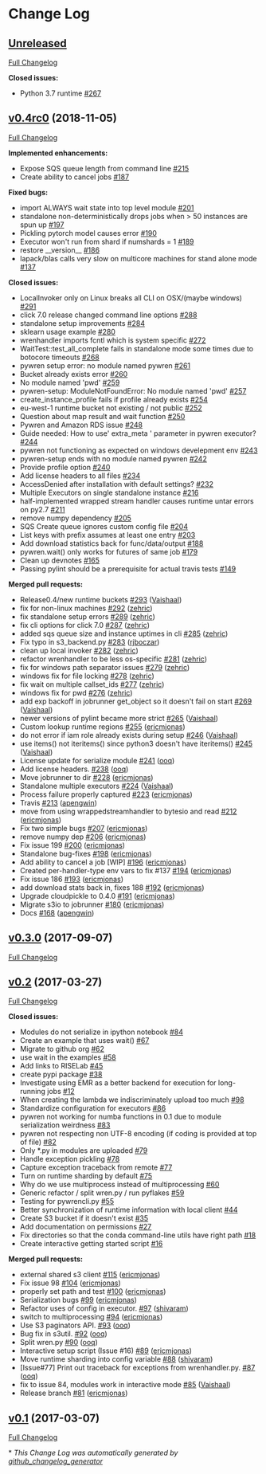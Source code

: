 # Change Log

## [Unreleased](https://github.com/pywren/pywren/tree/HEAD)

[Full Changelog](https://github.com/pywren/pywren/compare/v0.4rc0...HEAD)

**Closed issues:**

- Python 3.7 runtime [\#267](https://github.com/pywren/pywren/issues/267)

## [v0.4rc0](https://github.com/pywren/pywren/tree/v0.4rc0) (2018-11-05)
[Full Changelog](https://github.com/pywren/pywren/compare/v0.3.0...v0.4rc0)

**Implemented enhancements:**

- Expose SQS queue length from command line [\#215](https://github.com/pywren/pywren/issues/215)
- Create ability to cancel jobs [\#187](https://github.com/pywren/pywren/issues/187)

**Fixed bugs:**

- import ALWAYS wait state into top level module [\#201](https://github.com/pywren/pywren/issues/201)
- standalone non-deterministically drops jobs when \> 50 instances are spun up [\#197](https://github.com/pywren/pywren/issues/197)
- Pickling pytorch model causes error [\#190](https://github.com/pywren/pywren/issues/190)
- Executor won't run from shard if numshards = 1 [\#189](https://github.com/pywren/pywren/issues/189)
- restore \_\_version\_\_ [\#186](https://github.com/pywren/pywren/issues/186)
- lapack/blas calls very slow on multicore machines for stand alone mode [\#137](https://github.com/pywren/pywren/issues/137)

**Closed issues:**

- LocalInvoker only on Linux breaks all CLI  on OSX/\(maybe windows\) [\#291](https://github.com/pywren/pywren/issues/291)
- click 7.0 release changed command line options [\#288](https://github.com/pywren/pywren/issues/288)
- standalone setup improvements [\#284](https://github.com/pywren/pywren/issues/284)
- sklearn usage example [\#280](https://github.com/pywren/pywren/issues/280)
- wrenhandler imports fcntl which is system specific [\#272](https://github.com/pywren/pywren/issues/272)
- WaitTest::test\_all\_complete  fails in standalone mode some times due to botocore timeouts [\#268](https://github.com/pywren/pywren/issues/268)
- pywren setup error: no module named pywren [\#261](https://github.com/pywren/pywren/issues/261)
- Bucket already exists error [\#260](https://github.com/pywren/pywren/issues/260)
- No module named 'pwd' [\#259](https://github.com/pywren/pywren/issues/259)
- pywren-setup: ModuleNotFoundError: No module named 'pwd' [\#257](https://github.com/pywren/pywren/issues/257)
- create\_instance\_profile fails if profile already exists [\#254](https://github.com/pywren/pywren/issues/254)
- eu-west-1 runtime bucket not existing / not public [\#252](https://github.com/pywren/pywren/issues/252)
- Question about map result and wait function [\#250](https://github.com/pywren/pywren/issues/250)
- Pywren and Amazon RDS issue [\#248](https://github.com/pywren/pywren/issues/248)
- Guide needed: How to use' extra\_meta ' parameter in pywren executor? [\#244](https://github.com/pywren/pywren/issues/244)
- pywren not functioning as expected on windows develepment env [\#243](https://github.com/pywren/pywren/issues/243)
- pywren-setup ends with no module named pywren [\#242](https://github.com/pywren/pywren/issues/242)
- Provide profile option  [\#240](https://github.com/pywren/pywren/issues/240)
- Add license headers to all files [\#234](https://github.com/pywren/pywren/issues/234)
- AccessDenied after installation with default settings? [\#232](https://github.com/pywren/pywren/issues/232)
- Multiple Executors on single standalone instance [\#216](https://github.com/pywren/pywren/issues/216)
- half-implemented wrapped stream handler causes runtime untar errors on py2.7 [\#211](https://github.com/pywren/pywren/issues/211)
- remove numpy dependency [\#205](https://github.com/pywren/pywren/issues/205)
- SQS Create queue ignores custom config file [\#204](https://github.com/pywren/pywren/issues/204)
- List keys with prefix assumes at least one entry [\#203](https://github.com/pywren/pywren/issues/203)
- Add download statistics back for func/data/output [\#188](https://github.com/pywren/pywren/issues/188)
- pywren.wait\(\) only works for futures of same job [\#179](https://github.com/pywren/pywren/issues/179)
- Clean up devnotes [\#165](https://github.com/pywren/pywren/issues/165)
- Passing pylint should be a prerequisite for actual travis tests [\#149](https://github.com/pywren/pywren/issues/149)

**Merged pull requests:**

- Release0.4/new runtime buckets [\#293](https://github.com/pywren/pywren/pull/293) ([Vaishaal](https://github.com/Vaishaal))
- fix for non-linux machines [\#292](https://github.com/pywren/pywren/pull/292) ([zehric](https://github.com/zehric))
- fix standalone setup errors [\#289](https://github.com/pywren/pywren/pull/289) ([zehric](https://github.com/zehric))
- fix cli options for click 7.0 [\#287](https://github.com/pywren/pywren/pull/287) ([zehric](https://github.com/zehric))
- added sqs queue size and instance uptimes in cli [\#285](https://github.com/pywren/pywren/pull/285) ([zehric](https://github.com/zehric))
- Fix typo in s3\_backend.py [\#283](https://github.com/pywren/pywren/pull/283) ([rjboczar](https://github.com/rjboczar))
- clean up local invoker [\#282](https://github.com/pywren/pywren/pull/282) ([zehric](https://github.com/zehric))
- refactor wrenhandler to be less os-specific [\#281](https://github.com/pywren/pywren/pull/281) ([zehric](https://github.com/zehric))
- fix for windows path separator issues [\#279](https://github.com/pywren/pywren/pull/279) ([zehric](https://github.com/zehric))
- windows fix for file locking [\#278](https://github.com/pywren/pywren/pull/278) ([zehric](https://github.com/zehric))
- fix wait on multiple callset\_ids [\#277](https://github.com/pywren/pywren/pull/277) ([zehric](https://github.com/zehric))
- windows fix for pwd [\#276](https://github.com/pywren/pywren/pull/276) ([zehric](https://github.com/zehric))
- add exp backoff in jobrunner get\_object so it doesn't fail on start [\#269](https://github.com/pywren/pywren/pull/269) ([Vaishaal](https://github.com/Vaishaal))
- newer versions of pylint became more strict [\#265](https://github.com/pywren/pywren/pull/265) ([Vaishaal](https://github.com/Vaishaal))
- Custom lookup runtime regions [\#255](https://github.com/pywren/pywren/pull/255) ([ericmjonas](https://github.com/ericmjonas))
- do not error if iam role already exists during setup [\#246](https://github.com/pywren/pywren/pull/246) ([Vaishaal](https://github.com/Vaishaal))
- use items\(\) not iteritems\(\) since python3 doesn't have iteritems\(\) [\#245](https://github.com/pywren/pywren/pull/245) ([Vaishaal](https://github.com/Vaishaal))
- License update for serialize module [\#241](https://github.com/pywren/pywren/pull/241) ([ooq](https://github.com/ooq))
- Add license headers. [\#238](https://github.com/pywren/pywren/pull/238) ([ooq](https://github.com/ooq))
- Move jobrunner to dir [\#228](https://github.com/pywren/pywren/pull/228) ([ericmjonas](https://github.com/ericmjonas))
- Standalone multiple executors [\#224](https://github.com/pywren/pywren/pull/224) ([Vaishaal](https://github.com/Vaishaal))
- Process failure properly captured [\#223](https://github.com/pywren/pywren/pull/223) ([ericmjonas](https://github.com/ericmjonas))
- Travis [\#213](https://github.com/pywren/pywren/pull/213) ([apengwin](https://github.com/apengwin))
- move from using wrappedstreamhandler to bytesio and read [\#212](https://github.com/pywren/pywren/pull/212) ([ericmjonas](https://github.com/ericmjonas))
- Fix two simple bugs [\#207](https://github.com/pywren/pywren/pull/207) ([ericmjonas](https://github.com/ericmjonas))
- remove numpy dep [\#206](https://github.com/pywren/pywren/pull/206) ([ericmjonas](https://github.com/ericmjonas))
- Fix issue 199 [\#200](https://github.com/pywren/pywren/pull/200) ([ericmjonas](https://github.com/ericmjonas))
- Standalone bug-fixes [\#198](https://github.com/pywren/pywren/pull/198) ([ericmjonas](https://github.com/ericmjonas))
- Add ability to cancel a job \[WIP\] [\#196](https://github.com/pywren/pywren/pull/196) ([ericmjonas](https://github.com/ericmjonas))
- Created per-handler-type env vars to fix \#137 [\#194](https://github.com/pywren/pywren/pull/194) ([ericmjonas](https://github.com/ericmjonas))
- Fix issue 186 [\#193](https://github.com/pywren/pywren/pull/193) ([ericmjonas](https://github.com/ericmjonas))
- add download stats back in, fixes 188 [\#192](https://github.com/pywren/pywren/pull/192) ([ericmjonas](https://github.com/ericmjonas))
- Upgrade cloudpickle to 0.4.0 [\#191](https://github.com/pywren/pywren/pull/191) ([ericmjonas](https://github.com/ericmjonas))
- Migrate s3io to jobrunner [\#180](https://github.com/pywren/pywren/pull/180) ([ericmjonas](https://github.com/ericmjonas))
- Docs [\#168](https://github.com/pywren/pywren/pull/168) ([apengwin](https://github.com/apengwin))

## [v0.3.0](https://github.com/pywren/pywren/tree/v0.3.0) (2017-09-07)
[Full Changelog](https://github.com/pywren/pywren/compare/pypitest-build...v0.3.0)

## [v0.2](https://github.com/pywren/pywren/tree/v0.2) (2017-03-27)
[Full Changelog](https://github.com/pywren/pywren/compare/v0.1...v0.2)

**Closed issues:**

- Modules do not serialize in ipython notebook [\#84](https://github.com/pywren/pywren/issues/84)
- Create an example that uses wait\(\)  [\#67](https://github.com/pywren/pywren/issues/67)
- Migrate to github org [\#62](https://github.com/pywren/pywren/issues/62)
- use wait in the examples [\#58](https://github.com/pywren/pywren/issues/58)
- Add links to RISELab [\#45](https://github.com/pywren/pywren/issues/45)
- create pypi package [\#38](https://github.com/pywren/pywren/issues/38)
- Investigate using EMR as a better backend for execution for long-running jobs [\#12](https://github.com/pywren/pywren/issues/12)
- When creating the lambda we indiscriminately upload too much [\#98](https://github.com/pywren/pywren/issues/98)
- Standardize configuration for executors [\#86](https://github.com/pywren/pywren/issues/86)
- pywren not working for numba functions in 0.1 due to module serialization weirdness [\#83](https://github.com/pywren/pywren/issues/83)
- pywren not respecting non UTF-8 encoding \(if coding is provided at top of file\) [\#82](https://github.com/pywren/pywren/issues/82)
- Only \*.py in modules are uploaded [\#79](https://github.com/pywren/pywren/issues/79)
- Handle exception pickling [\#78](https://github.com/pywren/pywren/issues/78)
- Capture exception traceback from remote [\#77](https://github.com/pywren/pywren/issues/77)
- Turn on runtime sharding by default [\#75](https://github.com/pywren/pywren/issues/75)
- Why do we use multiprocess instead of multiprocessing [\#60](https://github.com/pywren/pywren/issues/60)
- Generic refactor / split wren.py / run pyflakes [\#59](https://github.com/pywren/pywren/issues/59)
- Testing for pywrencli.py [\#55](https://github.com/pywren/pywren/issues/55)
- Better synchronization of runtime information with local client [\#44](https://github.com/pywren/pywren/issues/44)
- Create S3 bucket if it doesn't exist [\#35](https://github.com/pywren/pywren/issues/35)
- Add documentation on permissions [\#27](https://github.com/pywren/pywren/issues/27)
- Fix directories so that the conda command-line utils have right path [\#18](https://github.com/pywren/pywren/issues/18)
- Create interactive getting started script [\#16](https://github.com/pywren/pywren/issues/16)

**Merged pull requests:**

- external shared s3 client [\#115](https://github.com/pywren/pywren/pull/115) ([ericmjonas](https://github.com/ericmjonas))
- Fix issue 98 [\#104](https://github.com/pywren/pywren/pull/104) ([ericmjonas](https://github.com/ericmjonas))
- properly set path and test [\#100](https://github.com/pywren/pywren/pull/100) ([ericmjonas](https://github.com/ericmjonas))
- Serialization bugs [\#99](https://github.com/pywren/pywren/pull/99) ([ericmjonas](https://github.com/ericmjonas))
- Refactor uses of config in executor. [\#97](https://github.com/pywren/pywren/pull/97) ([shivaram](https://github.com/shivaram))
- switch to multiprocessing [\#94](https://github.com/pywren/pywren/pull/94) ([ericmjonas](https://github.com/ericmjonas))
- Use S3 paginators API. [\#93](https://github.com/pywren/pywren/pull/93) ([ooq](https://github.com/ooq))
- Bug fix in s3util. [\#92](https://github.com/pywren/pywren/pull/92) ([ooq](https://github.com/ooq))
- Split wren.py [\#90](https://github.com/pywren/pywren/pull/90) ([ooq](https://github.com/ooq))
- Interactive setup script \(Issue \#16\) [\#89](https://github.com/pywren/pywren/pull/89) ([ericmjonas](https://github.com/ericmjonas))
- Move runtime sharding into config variable [\#88](https://github.com/pywren/pywren/pull/88) ([shivaram](https://github.com/shivaram))
- \[Issue\#77\] Print out traceback for exceptions from wrenhandler.py. [\#87](https://github.com/pywren/pywren/pull/87) ([ooq](https://github.com/ooq))
- fix to issue 84, modules work in interactive mode [\#85](https://github.com/pywren/pywren/pull/85) ([Vaishaal](https://github.com/Vaishaal))
- Release branch [\#81](https://github.com/pywren/pywren/pull/81) ([ericmjonas](https://github.com/ericmjonas))

## [v0.1](https://github.com/pywren/pywren/tree/v0.1) (2017-03-07)
[Full Changelog](https://github.com/pywren/pywren/compare/v0.1rc4...v0.1)



\* *This Change Log was automatically generated by [github_changelog_generator](https://github.com/skywinder/Github-Changelog-Generator)*